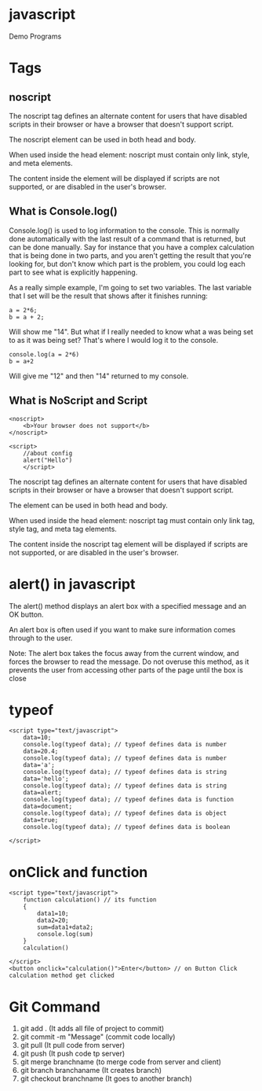 # javascript
Demo Programs
# Tags

## noscript

The noscript tag defines an alternate content for users that have disabled scripts in their browser or have a browser that doesn't support script.

The noscript element can be used in both head and body.

When used inside the head element: noscript must contain only link, style, and meta elements.

The content inside the <noscript> element will be displayed if scripts are not supported, or are disabled in the user's browser.

## What is Console.log()
Console.log() is used to log information to the console. This is normally done automatically with the last result of a command that is returned, but can be done manually. Say for instance that you have a complex calculation that is being done in two parts, and you aren't getting the result that you're looking for, but don't know which part is the problem, you could log each part to see what is explicitly happening.

As a really simple example, I'm going to set two variables. The last variable that I set will be the result that shows after it finishes running:

```
a = 2*6;
b = a + 2;
```

Will show me "14".
But what if I really needed to know what a was being set to as it was being set? That's where I would log it to the console.

```
console.log(a = 2*6)
b = a+2
```
Will give me "12" and then "14" returned to my console.


## What is NoScript and Script
```
<noscript>
	<b>Your browser does not support</b>
</noscript>

<script>
	//about config
	alert("Hello")
	</script>
```
The noscript tag defines an alternate content for users that have disabled scripts in their browser or have a browser that doesn't support script.

The <noscript> element can be used in both head and body.

When used inside the head element: noscript tag must contain only link tag, style tag, and meta tag elements.

The content inside the noscript tag element will be displayed if scripts are not supported, or are disabled in the user's browser.


# alert() in javascript
The alert() method displays an alert box with a specified message and an OK button.

An alert box is often used if you want to make sure information comes through to the user.

Note: The alert box takes the focus away from the current window, and forces the browser to read the message. Do not overuse this method, as it prevents the user from accessing other parts of the page until the box is close

# typeof 
```
<script type="text/javascript">
	data=10;
	console.log(typeof data); // typeof defines data is number
	data=20.4;
	console.log(typeof data); // typeof defines data is number
	data='a';
	console.log(typeof data); // typeof defines data is string
	data='hello';
	console.log(typeof data); // typeof defines data is string
	data=alert;
	console.log(typeof data); // typeof defines data is function
	data=document;
	console.log(typeof data); // typeof defines data is object
	data=true;
	console.log(typeof data); // typeof defines data is boolean

</script>
```

# onClick and function

```
<script type="text/javascript">
	function calculation() // its function 
	{
		data1=10;
		data2=20;
		sum=data1+data2;
		console.log(sum)
	}
	calculation()

</script>
<button onclick="calculation()">Enter</button> // on Button Click calculation method get clicked
```


# Git Command
1. git add . (It adds all file of project to commit)
2. git commit -m "Message" (commit code locally)
3. git pull (It pull code from server)
4. git push (It push code tp server)
5. git merge branchname (to merge code from server and client)
6. git branch branchaname (It creates branch)
7. git checkout branchname (It goes to another branch)
